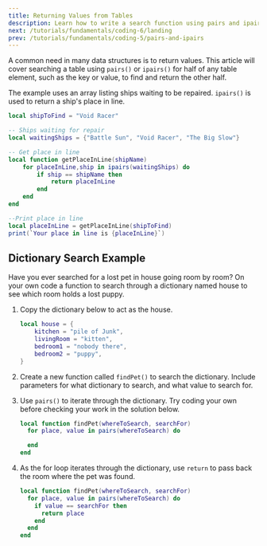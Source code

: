 ```yaml
---
title: Returning Values from Tables
description: Learn how to write a search function using pairs and ipairs to return values from tables in Roblox Lua.
next: /tutorials/fundamentals/coding-6/landing
prev: /tutorials/fundamentals/coding-5/pairs-and-ipairs
---
```


A common need in many data structures is to return values. This article will cover searching a table using `pairs()` or `ipairs()` for half of any table element, such as the key or value, to find and return the other half.

The example uses an array listing ships waiting to be repaired. `ipairs()` is used to return a ship's place in line.

```lua
local shipToFind = "Void Racer"

-- Ships waiting for repair
local waitingShips = {"Battle Sun", "Void Racer", "The Big Slow"}

-- Get place in line
local function getPlaceInLine(shipName)
	for placeInLine,ship in ipairs(waitingShips) do
		if ship == shipName then
			return placeInLine
		end
	end
end

--Print place in line
local placeInLine = getPlaceInLine(shipToFind)
print(`Your place in line is {placeInLine}`)
```

## Dictionary Search Example

Have you ever searched for a lost pet in house going room by room? On your own code a function to search through a dictionary named house to see which room holds a lost puppy.

1. Copy the dictionary below to act as the house.

   ```lua
   local house = {
       kitchen = "pile of Junk",
       livingRoom = "kitten",
       bedroom1 = "nobody there",
       bedroom2 = "puppy",
   }
   ```

2. Create a new function called `findPet()` to search the dictionary. Include parameters for what dictionary to search, and what value to search for.
3. Use `pairs()` to iterate through the dictionary. Try coding your own before checking your work in the solution below.

   ```lua
   local function findPet(whereToSearch, searchFor)
     for place, value in pairs(whereToSearch) do

     end
   end
   ```

4. As the for loop iterates through the dictionary, use `return` to pass back the room where the pet was found.

   ```lua
   local function findPet(whereToSearch, searchFor)
     for place, value in pairs(whereToSearch) do
       if value == searchFor then
         return place
       end
     end
   end
   ```
